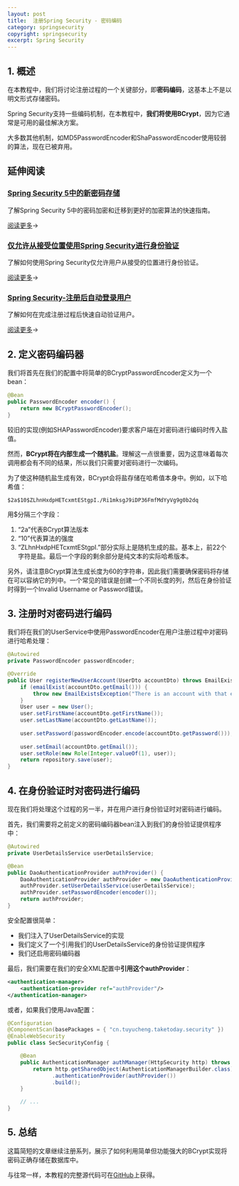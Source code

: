 ```yaml
---
layout: post
title:  注册Spring Security - 密码编码
category: springsecurity
copyright: springsecurity
excerpt: Spring Security
---
```


## 1. 概述

在本教程中，我们将讨论注册过程的一个关键部分，即**密码编码**，这基本上不是以明文形式存储密码。

Spring Security支持一些编码机制，在本教程中，**我们将使用BCrypt**，因为它通常是可用的最佳解决方案。

大多数其他机制，如MD5PasswordEncoder和ShaPasswordEncoder使用较弱的算法，现在已被弃用。

## 延伸阅读

### [Spring Security 5中的新密码存储](https://www.baeldung.com/spring-security-5-password-storage)

了解Spring Security 5中的密码加密和迁移到更好的加密算法的快速指南。

[阅读更多](https://www.baeldung.com/spring-security-5-password-storage)→

### [仅允许从接受位置使用Spring Security进行身份验证](https://www.baeldung.com/spring-security-restrict-authentication-by-geography)

了解如何使用Spring Security仅允许用户从接受的位置进行身份验证。

[阅读更多](https://www.baeldung.com/spring-security-restrict-authentication-by-geography)→

### [Spring Security-注册后自动登录用户](https://www.baeldung.com/spring-security-auto-login-user-after-registration)

了解如何在完成注册过程后快速自动验证用户。

[阅读更多](https://www.baeldung.com/spring-security-auto-login-user-after-registration)→

## 2. 定义密码编码器

我们将首先在我们的配置中将简单的BCryptPasswordEncoder定义为一个bean：

```java
@Bean
public PasswordEncoder encoder() {
    return new BCryptPasswordEncoder();
}
```

较旧的实现(例如SHAPasswordEncoder)要求客户端在对密码进行编码时传入盐值。

然而，**BCrypt将在内部生成一个随机盐**。理解这一点很重要，因为这意味着每次调用都会有不同的结果，所以我们只需要对密码进行一次编码。

为了使这种随机盐生成有效，BCrypt会将盐存储在哈希值本身中。例如，以下哈希值：

```text
$2a$10$ZLhnHxdpHETcxmtEStgpI./Ri1mksgJ9iDP36FmfMdYyVg9g0b2dq
```

用$分隔三个字段：

1.  “2a”代表BCrypt算法版本
2.  “10”代表算法的强度
3.  “ZLhnHxdpHETcxmtEStgpI.”部分实际上是随机生成的盐。基本上，前22个字符是盐。最后一个字段的剩余部分是纯文本的实际哈希版本。

另外，请注意BCrypt算法生成长度为60的字符串，因此我们需要确保密码将存储在可以容纳它的列中。一个常见的错误是创建一个不同长度的列，然后在身份验证时得到一个Invalid Username or Password错误。

## 3. 注册时对密码进行编码

我们将在我们的UserService中使用PasswordEncoder在用户注册过程中对密码进行哈希处理：

```java
@Autowired
private PasswordEncoder passwordEncoder;

@Override
public User registerNewUserAccount(UserDto accountDto) throws EmailExistsException {
    if (emailExist(accountDto.getEmail())) {
        throw new EmailExistsException("There is an account with that email adress:" + accountDto.getEmail());
    }
    User user = new User();
    user.setFirstName(accountDto.getFirstName());
    user.setLastName(accountDto.getLastName());
    
    user.setPassword(passwordEncoder.encode(accountDto.getPassword()));
    
    user.setEmail(accountDto.getEmail());
    user.setRole(new Role(Integer.valueOf(1), user));
    return repository.save(user);
}
```

## 4. 在身份验证时对密码进行编码

现在我们将处理这个过程的另一半，并在用户进行身份验证时对密码进行编码。

首先，我们需要将之前定义的密码编码器bean注入到我们的身份验证提供程序中：

```java
@Autowired
private UserDetailsService userDetailsService;

@Bean
public DaoAuthenticationProvider authProvider() {
    DaoAuthenticationProvider authProvider = new DaoAuthenticationProvider();
    authProvider.setUserDetailsService(userDetailsService);
    authProvider.setPasswordEncoder(encoder());
    return authProvider;
}
```

安全配置很简单：

-   我们注入了UserDetailsService的实现
-   我们定义了一个引用我们的UserDetailsService的身份验证提供程序
-   我们还启用密码编码器

最后，我们需要在我们的安全XML配置中**引用这个authProvider**：

```xml
<authentication-manager>
    <authentication-provider ref="authProvider"/>
</authentication-manager>
```

或者，如果我们使用Java配置：

```java
@Configuration
@ComponentScan(basePackages = { "cn.tuyucheng.taketoday.security" })
@EnableWebSecurity
public class SecSecurityConfig {

    @Bean
    public AuthenticationManager authManager(HttpSecurity http) throws Exception {
        return http.getSharedObject(AuthenticationManagerBuilder.class)
              .authenticationProvider(authProvider())
              .build();
    }

    // ...
}
```

## 5. 总结

这篇简短的文章继续注册系列，展示了如何利用简单但功能强大的BCrypt实现将密码正确存储在数据库中。

与往常一样，本教程的完整源代码可在[GitHub](https://github.com/tuyucheng7/taketoday-tutorial4j/tree/master/spring-security-modules)上获得。